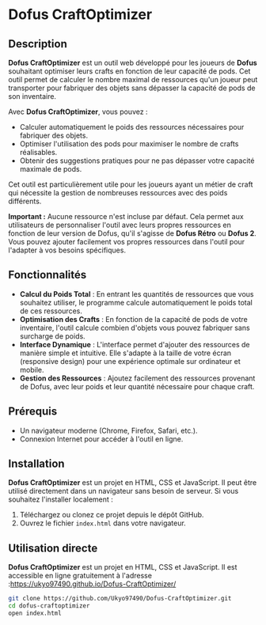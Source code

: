 # Dofus CraftOptimizer

## Description

**Dofus CraftOptimizer** est un outil web développé pour les joueurs de **Dofus** souhaitant optimiser leurs crafts en fonction de leur capacité de pods. Cet outil permet de calculer le nombre maximal de ressources qu'un joueur peut transporter pour fabriquer des objets sans dépasser la capacité de pods de son inventaire.

Avec **Dofus CraftOptimizer**, vous pouvez :
- Calculer automatiquement le poids des ressources nécessaires pour fabriquer des objets.
- Optimiser l'utilisation des pods pour maximiser le nombre de crafts réalisables.
- Obtenir des suggestions pratiques pour ne pas dépasser votre capacité maximale de pods.

Cet outil est particulièrement utile pour les joueurs ayant un métier de craft qui nécessite la gestion de nombreuses ressources avec des poids différents.

**Important :** Aucune ressource n'est incluse par défaut. Cela permet aux utilisateurs de personnaliser l'outil avec leurs propres ressources en fonction de leur version de Dofus, qu'il s'agisse de **Dofus Rétro** ou **Dofus 2**. Vous pouvez ajouter facilement vos propres ressources dans l'outil pour l'adapter à vos besoins spécifiques.

## Fonctionnalités

- **Calcul du Poids Total** : En entrant les quantités de ressources que vous souhaitez utiliser, le programme calcule automatiquement le poids total de ces ressources.
- **Optimisation des Crafts** : En fonction de la capacité de pods de votre inventaire, l'outil calcule combien d'objets vous pouvez fabriquer sans surcharge de poids.
- **Interface Dynamique** : L'interface permet d'ajouter des ressources de manière simple et intuitive. Elle s'adapte à la taille de votre écran (responsive design) pour une expérience optimale sur ordinateur et mobile.
- **Gestion des Ressources** : Ajoutez facilement des ressources provenant de Dofus, avec leur poids et leur quantité nécessaire pour chaque craft.

## Prérequis

- Un navigateur moderne (Chrome, Firefox, Safari, etc.).
- Connexion Internet pour accéder à l'outil en ligne.

## Installation

**Dofus CraftOptimizer** est un projet en HTML, CSS et JavaScript. Il peut être utilisé directement dans un navigateur sans besoin de serveur. Si vous souhaitez l'installer localement :

1. Téléchargez ou clonez ce projet depuis le dépôt GitHub.
2. Ouvrez le fichier `index.html` dans votre navigateur.
## Utilisation directe
**Dofus CraftOptimizer** est un projet en HTML, CSS et JavaScript. Il est accessible en ligne gratuitement à l'adresse :https://ukyo97490.github.io/Dofus-CraftOptimizer/

```bash
git clone https://github.com/Ukyo97490/Dofus-CraftOptimizer.git
cd dofus-craftoptimizer
open index.html
